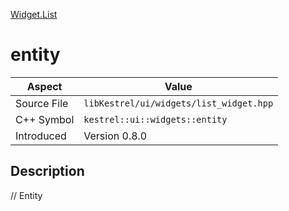 [Widget.List](index.md)
# entity
| Aspect | Value |
| --- | --- |
| Source File | `libKestrel/ui/widgets/list_widget.hpp` |
| C++ Symbol | `kestrel::ui::widgets::entity` |
| Introduced | Version 0.8.0 |
## Description
// Entity
